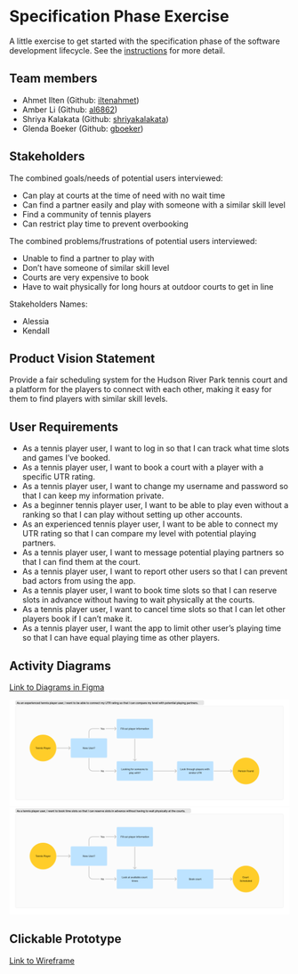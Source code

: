 # Specification Phase Exercise

A little exercise to get started with the specification phase of the software development lifecycle. See the [instructions](instructions.md) for more detail.

## Team members

- Ahmet Ilten (Github: [iltenahmet](https://github.com/iltenahmet))
- Amber Li (Github: [al6862](https://github.com/al6862))
- Shriya Kalakata (Github: [shriyakalakata](https://github.com/shriyakalakata))
- Glenda Boeker (Github: [gboeker](https://github.com/gboeker))

## Stakeholders

The combined goals/needs of potential users interviewed:
* Can play at courts at the time of need with no wait time
* Can find a partner easily and play with someone with a similar skill level
* Find a community of tennis players
* Can restrict play time to prevent overbooking

The combined problems/frustrations of potential users interviewed:
* Unable to find a partner to play with
* Don’t have someone of similar skill level
* Courts are very expensive to book
* Have to wait physically for long hours at outdoor courts to get in line

Stakeholders Names:
* Alessia
* Kendall

## Product Vision Statement

Provide a fair scheduling system for the Hudson River Park tennis court and a platform for the players to connect with each other, making it easy for them to find players with similar skill levels. 

## User Requirements

* As a tennis player user, I want to log in so that I can track what time slots and games I’ve booked.
* As a tennis player user, I want to book a court with a player with a specific UTR rating.
* As a tennis player user, I want to change my username and password so that I can keep my information private.
* As a beginner tennis player user, I want to be able to play even without a ranking so that I can play without setting up other accounts.
* As an experienced tennis player user, I want to be able to connect my UTR rating so that I can compare my level with potential playing partners.
* As a tennis player user, I want to message potential playing partners so that I can find them at the court.
* As a tennis player user, I want to report other users so that I can prevent bad actors from using the app.
* As a tennis player user, I want to book time slots so that I can reserve slots in advance without having to wait physically at the courts.
* As a tennis player user, I want to cancel time slots so that I can let other players book if I can’t make it.
* As a tennis player user, I want the app to limit other user’s playing time so that I can have equal playing time as other players.

## Activity Diagrams

[Link to Diagrams in Figma](https://www.figma.com/file/BFRod3xFLJZbMwmyaT6Xdy/UML-Activity-Diagram?type=whiteboard&node-id=17001%3A718&t=yFRKDgVyDPNMnxcf-1)


![image](images/UML_Activity_Diagram_1.png)
![image](images/UML_Activity_Diagram_2.png)



## Clickable Prototype

[Link to Wireframe](https://www.figma.com/file/hjcsoSkuLFykiJkHuhtolY/Hudson-Court-Scheduler-%2B-Player-Finder?type=design&node-id=0%3A1&mode=design&t=vNFXLHc3sm7isx4i-1)